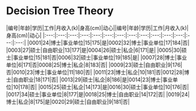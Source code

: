 # Decision Tree Theory

|编号|年龄|学历|工作|月收入(k)|身高(cm)|动心||编号|年龄|学历|工作|月收入(k)|身高(cm)|动心|
|:---:|:---:|:---:|:---:|:---:|:---:|:---:|:---:|:---:|:---:|:---:|:---:|:---:|:---:|
|0001|24|博士|事业单位|15|175|是|0002|32|博士|事业单位|17|184|否|
|0003|27|硕士|自由职业|13|177|是|0004|26|硕士|私企|6|171|是|
|0005|30|硕士|事业单位|15|181|否|0006|32|硕士|事业单位|19|185|是|
|0007|28|博士|事业单位|6|171|否|0008|25|博士|私企|8|183|否|
|0009|23|硕士|自由职业|9|176|否|0010|23|博士|事业单位|11|180|否|
|0011|23|博士|私企|10|181|否|0012|28|博士|自由职业|18|171|否|
|0013|29|硕士|私企|8|186|是|0014|23|博士|事业单位|10|178|否|
|0015|25|硕士|私企|14|173|是|0016|30|硕士|事业单位|10|176|否|
|0017|34|硕士|事业单位|8|177|是|0018|25|博士|自由职业|14|172|否|
|0019|24|博士|私企|8|175|是|0020|29|硕士|自由职业|9|181|否|

